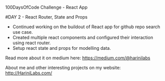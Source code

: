 100DaysOfCode Challenge - React App

#DAY 2 - React Router, State and Props

- Continued working on the buildout of React app for github repo search use case.
- Created multiple react components and configured their interaction using react router.
- Setup react state and props for modelling data.

Read more about it on medium here: https://medium.com/@harinilabs

About me and other interesting projects on my website: http://HariniLabs.com/
